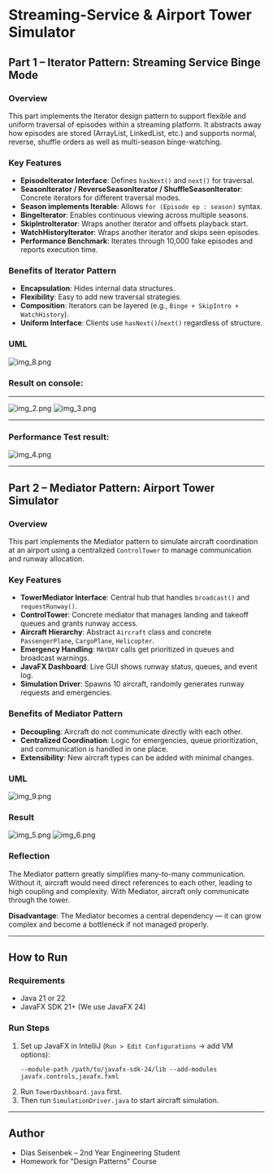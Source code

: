 
# Streaming-Service & Airport Tower Simulator

## Part 1 – Iterator Pattern: Streaming Service Binge Mode

### Overview
This part implements the Iterator design pattern to support flexible and uniform traversal of episodes within a streaming platform. It abstracts away how episodes are stored (ArrayList, LinkedList, etc.) and supports normal, reverse, shuffle orders as well as multi-season binge-watching.

### Key Features
- **EpisodeIterator Interface**: Defines `hasNext()` and `next()` for traversal.
- **SeasonIterator / ReverseSeasonIterator / ShuffleSeasonIterator**: Concrete iterators for different traversal modes.
- **Season implements Iterable<Episode>**: Allows `for (Episode ep : season)` syntax.
- **BingeIterator**: Enables continuous viewing across multiple seasons.
- **SkipIntroIterator**: Wraps another iterator and offsets playback start.
- **WatchHistoryIterator**: Wraps another iterator and skips seen episodes.
- **Performance Benchmark**: Iterates through 10,000 fake episodes and reports execution time.

### Benefits of Iterator Pattern
- **Encapsulation**: Hides internal data structures.
- **Flexibility**: Easy to add new traversal strategies.
- **Composition**: Iterators can be layered (e.g., `Binge + SkipIntro + WatchHistory`).
- **Uniform Interface**: Clients use `hasNext()`/`next()` regardless of structure.

### UML

![img_8.png](img_8.png)




### Result on console:

---

![img_2.png](img_2.png)
![img_3.png](img_3.png)

---

### Performance Test result:

![img_4.png](img_4.png)

---

## Part 2 – Mediator Pattern: Airport Tower Simulator

### Overview
This part implements the Mediator pattern to simulate aircraft coordination at an airport using a centralized `ControlTower` to manage communication and runway allocation.

### Key Features
- **TowerMediator Interface**: Central hub that handles `broadcast()` and `requestRunway()`.
- **ControlTower**: Concrete mediator that manages landing and takeoff queues and grants runway access.
- **Aircraft Hierarchy**: Abstract `Aircraft` class and concrete `PassengerPlane`, `CargoPlane`, `Helicopter`.
- **Emergency Handling**: `MAYDAY` calls get prioritized in queues and broadcast warnings.
- **JavaFX Dashboard**: Live GUI shows runway status, queues, and event log.
- **Simulation Driver**: Spawns 10 aircraft, randomly generates runway requests and emergencies.

### Benefits of Mediator Pattern
- **Decoupling**: Aircraft do not communicate directly with each other.
- **Centralized Coordination**: Logic for emergencies, queue prioritization, and communication is handled in one place.
- **Extensibility**: New aircraft types can be added with minimal changes.

### UML

![img_9.png](img_9.png)

### Result

![img_5.png](img_5.png)
![img_6.png](img_6.png)

### Reflection
The Mediator pattern greatly simplifies many-to-many communication. Without it, aircraft would need direct references to each other, leading to high coupling and complexity. With Mediator, aircraft only communicate through the tower.

**Disadvantage**: The Mediator becomes a central dependency — it can grow complex and become a bottleneck if not managed properly.

---

## How to Run
### Requirements
- Java 21 or 22
- JavaFX SDK 21+ (We use JavaFX 24)

### Run Steps
1. Set up JavaFX in IntelliJ (`Run > Edit Configurations` → add VM options):
   ```
   --module-path /path/to/javafx-sdk-24/lib --add-modules javafx.controls,javafx.fxml
   ```
2. Run `TowerDashboard.java` first.
3. Then run `SimulationDriver.java` to start aircraft simulation.

---

## Author
- Dias Seisenbek – 2nd Year Engineering Student
- Homework for "Design Patterns" Course
